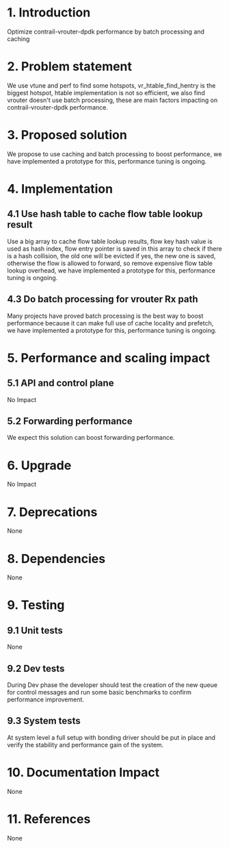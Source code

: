 
# 1. Introduction
Optimize contrail-vrouter-dpdk performance by batch processing and caching

# 2. Problem statement
We use vtune and perf to find some hotspots, vr_htable_find_hentry is the biggest hotspot, htable
implementation is not so efficient, we also find vrouter doesn't use batch processing, these are main
factors impacting on contrail-vrouter-dpdk performance.

# 3. Proposed solution
We propose to use caching and batch processing to boost performance, we have implemented a prototype for this, performance tuning is ongoing.

# 4. Implementation
## 4.1 Use hash table to cache flow table lookup result
Use a big array to cache flow table lookup results, flow key hash value is used as hash index, flow
entry pointer is saved in this array to check if there is a hash collision, the old one will be evicted
if yes, the new one is saved, otherwise the flow is allowed to forward, so remove expensive flow table lookup overhead, we have implemented a prototype for this, performance tuning is ongoing.

## 4.3 Do batch processing for vrouter Rx path
Many projects have proved batch processing is the best way to boost performance because it can make full
use of cache locality and prefetch, we have implemented a prototype for this, performance tuning is ongoing.

# 5. Performance and scaling impact
## 5.1 API and control plane
No Impact

## 5.2 Forwarding performance
We expect this solution can boost forwarding performance.

# 6. Upgrade
No Impact

# 7. Deprecations
None

# 8. Dependencies
None

# 9. Testing
## 9.1 Unit tests
None
## 9.2 Dev tests
During Dev phase the developer should test the creation of the new queue for control messages and run
some basic benchmarks to confirm performance improvement.
## 9.3 System tests
At system level a full setup with bonding driver should be put in place and verify the stability and 
performance gain of the system.

# 10. Documentation Impact
None

# 11. References
None

